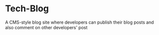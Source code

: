 # Tech-Blog
A CMS-style blog site where developers can publish their blog posts and also comment on other developers' post
